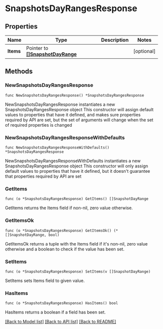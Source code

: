 # SnapshotsDayRangesResponse

## Properties

Name | Type | Description | Notes
------------ | ------------- | ------------- | -------------
**Items** | Pointer to [**[]SnapshotDayRange**](SnapshotDayRange.md) |  | [optional] 

## Methods

### NewSnapshotsDayRangesResponse

`func NewSnapshotsDayRangesResponse() *SnapshotsDayRangesResponse`

NewSnapshotsDayRangesResponse instantiates a new SnapshotsDayRangesResponse object
This constructor will assign default values to properties that have it defined,
and makes sure properties required by API are set, but the set of arguments
will change when the set of required properties is changed

### NewSnapshotsDayRangesResponseWithDefaults

`func NewSnapshotsDayRangesResponseWithDefaults() *SnapshotsDayRangesResponse`

NewSnapshotsDayRangesResponseWithDefaults instantiates a new SnapshotsDayRangesResponse object
This constructor will only assign default values to properties that have it defined,
but it doesn't guarantee that properties required by API are set

### GetItems

`func (o *SnapshotsDayRangesResponse) GetItems() []SnapshotDayRange`

GetItems returns the Items field if non-nil, zero value otherwise.

### GetItemsOk

`func (o *SnapshotsDayRangesResponse) GetItemsOk() (*[]SnapshotDayRange, bool)`

GetItemsOk returns a tuple with the Items field if it's non-nil, zero value otherwise
and a boolean to check if the value has been set.

### SetItems

`func (o *SnapshotsDayRangesResponse) SetItems(v []SnapshotDayRange)`

SetItems sets Items field to given value.

### HasItems

`func (o *SnapshotsDayRangesResponse) HasItems() bool`

HasItems returns a boolean if a field has been set.


[[Back to Model list]](../README.md#documentation-for-models) [[Back to API list]](../README.md#documentation-for-api-endpoints) [[Back to README]](../README.md)


